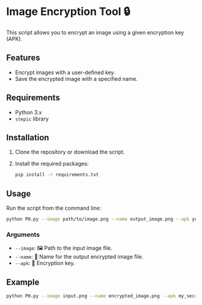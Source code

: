 # Image Encryption Tool 🔒

This script allows you to encrypt an image using a given encryption key (APK). 

## Features
- Encrypt images with a user-defined key.
- Save the encrypted image with a specified name.

## Requirements
- Python 3.x
- `stepic` library

## Installation

1. Clone the repository or download the script.
2. Install the required packages:

   ```bash
   pip install -r requirements.txt
   ```

## Usage

Run the script from the command line:

```bash
python PH.py --image path/to/image.png --name output_image.png --apk your_apk
```

### Arguments
- `--image`: 🖼️ Path to the input image file.
- `--name`: 💾 Name for the output encrypted image file.
- `--apk`: 🔑 Encryption key.

## Example

```bash
python PH.py --image input.png --name encrypted_image.png --apk my_secret_key
```

